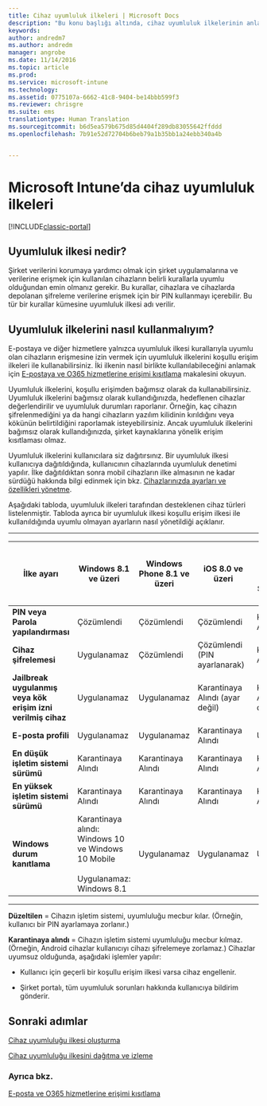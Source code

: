 ```yaml
---
title: Cihaz uyumluluk ilkeleri | Microsoft Docs
description: "Bu konu başlığı altında, cihaz uyumluluk ilkelerinin anlamı ve nasıl çalıştıkları açıklanır."
keywords: 
author: andredm7
ms.author: andredm
manager: angrobe
ms.date: 11/14/2016
ms.topic: article
ms.prod: 
ms.service: microsoft-intune
ms.technology: 
ms.assetid: 0775107a-6662-41c8-9404-be14bbb599f3
ms.reviewer: chrisgre
ms.suite: ems
translationtype: Human Translation
ms.sourcegitcommit: b6d5ea579b675d85d4404f289db83055642ffddd
ms.openlocfilehash: 7b91e52d72704b6beb79a1b35bb1a24ebb340a4b


---
```


# <a name="device-compliance-policies-in-microsoft-intune"></a>Microsoft Intune’da cihaz uyumluluk ilkeleri

[!INCLUDE[classic-portal](../includes/classic-portal.md)]

## <a name="what-is-a-compliance-policy"></a>Uyumluluk ilkesi nedir?
Şirket verilerini korumaya yardımcı olmak için şirket uygulamalarına ve verilerine erişmek için kullanılan cihazların belirli kurallarla uyumlu olduğundan emin olmanız gerekir. Bu kurallar, cihazlara ve cihazlarda depolanan şifreleme verilerine erişmek için bir PIN kullanmayı içerebilir. Bu tür bir kurallar kümesine uyumluluk ilkesi adı verilir.

## <a name="how-should-i-use-compliance-policies"></a>Uyumluluk ilkelerini nasıl kullanmalıyım?
E-postaya ve diğer hizmetlere yalnızca uyumluluk ilkesi kurallarıyla uyumlu olan cihazların erişmesine izin vermek için uyumluluk ilkelerini koşullu erişim ilkeleri ile kullanabilirsiniz. İki ilkenin nasıl birlikte kullanılabileceğini anlamak için [E-postaya ve O365 hizmetlerine erişimi kısıtlama](restrict-access-to-email-and-o365-services-with-microsoft-intune.md) makalesini okuyun.

Uyumluluk ilkelerini, koşullu erişimden bağımsız olarak da kullanabilirsiniz. Uyumluluk ilkelerini bağımsız olarak kullandığınızda, hedeflenen cihazlar değerlendirilir ve uyumluluk durumları raporlanır. Örneğin, kaç cihazın şifrelenmediğini ya da hangi cihazların yazılım kilidinin kırıldığını veya kökünün belirtildiğini raporlamak isteyebilirsiniz. Ancak uyumluluk ilkelerini bağımsız olarak kullandığınızda, şirket kaynaklarına yönelik erişim kısıtlaması olmaz.

Uyumluluk ilkelerini kullanıcılara siz dağıtırsınız. Bir uyumluluk ilkesi kullanıcıya dağıtıldığında, kullanıcının cihazlarında uyumluluk denetimi yapılır.
İlke dağıtıldıktan sonra mobil cihazların ilke almasının ne kadar sürdüğü hakkında bilgi edinmek için bkz. [Cihazlarınızda ayarları ve özellikleri yönetme](https://docs.microsoft.com/en-us/intune/deploy-use/manage-settings-and-features-on-your-devices-with-microsoft-intune-policies#frequently-asked-questions-about-intune-policies).

Aşağıdaki tabloda, uyumluluk ilkeleri tarafından desteklenen cihaz türleri listelenmiştir. Tabloda ayrıca bir uyumluluk ilkesi koşullu erişim ilkesi ile kullanıldığında uyumlu olmayan ayarların nasıl yönetildiği açıklanır.

-----------------------------

|İlke ayarı| Windows 8.1 ve üzeri| Windows Phone 8.1 ve üzeri| iOS 8.0 ve üzeri|Android 4.0 ve üzeri<br/>Samsung KNOX Standard 4.0 ve üzeri|
|-----|----|----|----|----|
|**PIN veya Parola yapılandırması** |Çözümlendi|Çözümlendi|Çözümlendi|Karantinaya Alındı|
|**Cihaz şifrelemesi**|Uygulanamaz|Çözümlendi|Çözümlendi (PIN ayarlanarak)|Karantinaya Alındı|
|**Jailbreak uygulanmış veya kök erişim izni verilmiş cihaz**|Uygulanamaz|Uygulanamaz|Karantinaya Alındı (ayar değil)|Karantinaya Alındı (ayar değil)|
|**E-posta profili**|Uygulanamaz|Uygulanamaz|Karantinaya Alındı|Uygulanamaz|
|**En düşük işletim sistemi sürümü**|Karantinaya Alındı|Karantinaya Alındı|Karantinaya Alındı|Karantinaya Alındı|
|**En yüksek işletim sistemi sürümü**|Karantinaya Alındı|Karantinaya Alındı|Karantinaya Alındı|Karantinaya Alındı|
|**Windows durum kanıtlama**|Karantinaya alındı: Windows 10 ve Windows 10 Mobile<br /><br />Uygulanamaz: Windows 8.1|Uygulanamaz|Uygulanamaz|Uygulanamaz|

------------------------------

**Düzeltilen** = Cihazın işletim sistemi, uyumluluğu mecbur kılar. (Örneğin, kullanıcı bir PIN ayarlamaya zorlanır.)

**Karantinaya alındı** = Cihazın işletim sistemi uyumluluğu mecbur kılmaz. (Örneğin, Android cihazlar kullanıcıyı cihazı şifrelemeye zorlamaz.) Cihazlar uyumsuz olduğunda, aşağıdaki işlemler yapılır:

-   Kullanıcı için geçerli bir koşullu erişim ilkesi varsa cihaz engellenir.

-   Şirket portalı, tüm uyumluluk sorunları hakkında kullanıcıya bildirim gönderir.

## <a name="next-steps"></a>Sonraki adımlar
[Cihaz uyumluluğu ilkesi oluşturma](create-a-device-compliance-policy-in-microsoft-intune.md)

[Cihaz uyumluluğu ilkesini dağıtma ve izleme](deploy-and-monitor-a-device-compliance-policy-in-microsoft-intune.md)

### <a name="see-also"></a>Ayrıca bkz.
[E-posta ve O365 hizmetlerine erişimi kısıtlama](restrict-access-to-email-and-o365-services-with-microsoft-intune.md)



<!--HONumber=Dec16_HO2-->


